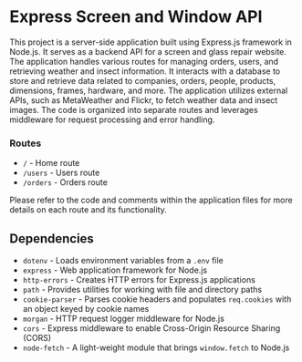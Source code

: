 # Express Screen and Window API

This project is a server-side application built using Express.js framework in Node.js. It serves as a backend API for a screen and glass repair website. The application handles various routes for managing orders, users, and retrieving weather and insect information. It interacts with a database to store and retrieve data related to companies, orders, people, products, dimensions, frames, hardware, and more. The application utilizes external APIs, such as MetaWeather and Flickr, to fetch weather data and insect images. The code is organized into separate routes and leverages middleware for request processing and error handling.

### Routes

- `/` - Home route
- `/users` - Users route
- `/orders` - Orders route

Please refer to the code and comments within the application files for more details on each route and its functionality.

## Dependencies

- `dotenv` - Loads environment variables from a `.env` file
- `express` - Web application framework for Node.js
- `http-errors` - Creates HTTP errors for Express.js applications
- `path` - Provides utilities for working with file and directory paths
- `cookie-parser` - Parses cookie headers and populates `req.cookies` with an object keyed by cookie names
- `morgan` - HTTP request logger middleware for Node.js
- `cors` - Express middleware to enable Cross-Origin Resource Sharing (CORS)
- `node-fetch` - A light-weight module that brings `window.fetch` to Node.js
